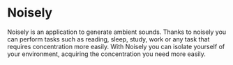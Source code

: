Noisely
=======

Noisely is an application to generate ambient sounds. Thanks to noisely you can perform tasks such as reading, sleep, study, work or any task that requires concentration more easily. With Noisely you can isolate yourself of your environment, acquiring the concentration you need more easily. 
